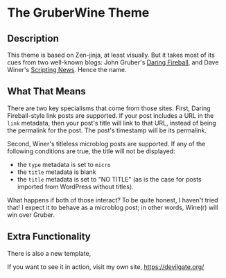 # The GruberWine Theme

## Description

This theme is based on Zen-jinja, at least visually. But it takes most of its cues from two well-known blogs: John Gruber's [Daring Fireball](https://daringfireball.net), and Dave Winer's [Scripting News](http://scripting.com). Hence the name.

## What That Means

There are two key specialisms that come from those sites. First, Daring Fireball-style link posts are supported. If your post includes a URL in the `link` metadata, then your post's title will link to that URL, instead of being the permalink for the post. The post's timestamp will be its permalink.

Second, Winer's titleless microblog posts are supported. If any of the following conditions are true, the title will not be displayed:

- the `type` metadata is set to `micro`
- the `title` metadata is blank
- the `title` metadata is set to "NO TITLE" (as is the case for posts imported from WordPress without titles).

What happens if both of those interact? To be quite honest, I haven't tried that! I expect it to behave as a microblog post; in other words, Wine(r) will win over Gruber.

## Extra Functionality

There is also a new template,

If you want to see it in action, visit my own site, <https://devilgate.org/>
